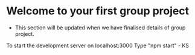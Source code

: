 # Welcome to your first group project #

- This section will be updated when we have finalised details of group project.

To start the development server on localhost:3000 Type "npm start" - KS

